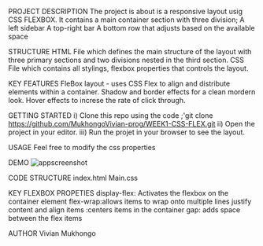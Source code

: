 PROJECT DESCRIPTION
The project is about is a responsive layout usig CSS FLEXBOX. It contains a main container section with three division;
        A left sidebar
        A top-right bar
        A bottom row that adjusts based on the available space

STRUCTURE
HTML File which defines the main structure of the layout with three primary sections and two  divisions nested in the third section.
CSS File which contains all stylings, flexbox properties that controls the layout.

KEY FEATURES
FleBox layout - uses CSS Flex to align and distribute elements within a container.
Shadow and border effects for a clean mordern look.
Hover effects to increse the rate of click through.

GETTING STARTED
i) Clone this repo using the code ;'git clone https://github.com/MukhongoVivian-prog/WEEK1-CSS-FLEX.git
ii) Open the project in your editor.
iii) Run the projet in your browser to see the layout.

USAGE
Feel free to modify the css properties

DEMO
![appscreenshot](https://github.com/user-attachments/assets/af5e4774-a0ea-4b48-baf6-857ea97fa877)

CODE STRUCTURE
index.html
Main.css

KEY FLEXBOX PROPETIES
display-flex: Activates the flexbox on the container element
flex-wrap:allows items to wrap onto multiple lines
justify content and align items :centers items in the container
gap: adds space between the flex items

AUTHOR
Vivian Mukhongo

